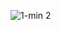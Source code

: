 ![1-min 2](https://github.com/with-Bloom/.github/assets/115215178/70c02959-ed79-4b6a-a1ab-c5216a789ece)
